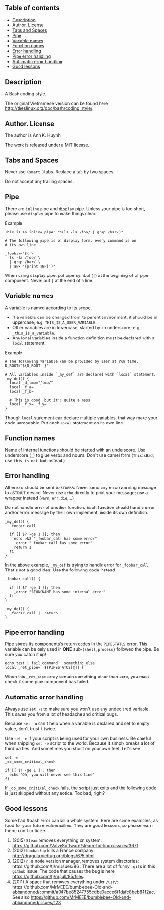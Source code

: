 ## Table of contents

* [Description](#description)
* [Author. License](#author-license)
* [Tabs and Spaces](#tabs-and-spaces)
* [Pipe](#pipe)
* [Variable names](#variable-names)
* [Function names](#function-names)
* [Error handling](#error-handling)
* [Pipe error handling](#pipe-error-handling)
* [Automatic error handling](#automatic-error-handling)
* [Good lessons](#good-lessons)

## Description

A Bash coding style.

The original Vietnamese version can be found here
  http://theslinux.org/doc/bash/coding_style/.

## Author. License

The author is Anh K. Huynh.

The work is released under a MIT license.

## Tabs and Spaces

Never use `(smart-)`tabs. Replace a tab by two spaces.

Do not accept any trailing spaces.

## Pipe

There are `inline` pipe and `display` pipe.  Unless your pipe is too
short, please use `display` pipe to make things clear.

Example

    This is an inline pipe: "$(ls -la /foo/ | grep /bar/)"

    # The following pipe is of display form: every command is on
    # its own line.

    _foobar="$( \
      ls -la /foo/ \
      | grep /bar/ \
      | awk '{print $NF}')"

When using `display` pipe, put pipe symbol (`|`) at the begining of
of pipe component. Never put `|` at the end of a line.

## Variable names

A variable is named according to its scope.

* If a variable can be changed from its parent environment,
  it should be in uppercase; e.g, `THIS_IS_A_USER_VARIABLE`.
* Other variables are in lowercase, started by an underscore;
  e.g, `_this_is_a_variable`.
* Any local variables inside a function definition must be
  declared with a `local` statement.

Example

    # The following variable can be provided by user at run time.
    D_ROOT="${D_ROOT:-}"

    # All variables inside `_my_def` are declared with `local` statement.
    _my_def() {
      local _d_tmp="/tmp/"
      local _f_a=
      local _f_b=

      # This is good, but it's quite a mess
      local _f_x= _f_y=
    }

Though `local` statement can declare multiple variables, that way
make your code unreadable. Put each `local` statement on its own line.

## Function names

Name of internal functions should be started with an underscore.
Use underscore (`_`) to glue verbs and nouns. Don't use camel form
(`ThisIsBad`; use `this_is_not_bad` instead.)

## Error handling

All errors should be sent to `STDERR`. Never send any error/warning message
to a`STDOUT` device. Never use `echo` directly to print your message;
use a wrapper instead (`warn`, `err`, `die`,...)

Do not handle error of another function. Each function should handle
error and/or error message by their own implement, inside its own
definition.

    _my_def() {
      _foobar_call

      if [[ $? -ge 1 ]]; then
        echo >&2 "_foobar_call has some error"
        _error "_foobar_call has some error"
        return 1
      fi
    }

In the above example, `_my_def` is trying to handle error for `_foobar_call`.
That's not a good idea. Use the following code instead

    _foobar_call() {

      if [[ $? -ge 1 ]]; then
        _error "$FUNCNAME has some internal error"
      fi
    }

    _my_def() {
      _foobar_call || return 1
    }

## Pipe error handling

Pipe stores its components's return codes in the `PIPESTATUS` error.
This variable can be only used in **ONE** sub-`{shell,process}` followed
the pipe. Be sure you catch it up!

    echo test | fail_command | something_else
    local _ret_pipe=( ${PIPESTATUS[@]} )

When this `_ret_pipe` array contain something other than zero, you must
check if some pipe component has failed.

## Automatic error handling

Always use `set -u` to make sure you won't use any undeclared variable.
This saves you from a lot of headache and critical bugs.

Because `set -u` can't help when a variable is declared and set to empty
value, don't trust it twice.

Use `set -e` if your script is being used for your own business.
Be careful when shipping `set -e` script to the world.
Because it simply breaks a lot of third parties.
And sometimes you shoot on your own feet.
Let's see

    set -e
    _do_some_critical_check

    if [[ $? -ge 1 ]]; then
      echo "Oh, you will never see this line"
    fi

If `_do_some_critical_check` fails, the script just exits and the following
code is just skipped without any notice. Too bad, right?

## Good lessons

Some bad #bash error can kill a whole system. Here are some examples,
as food for your future vulnerabilies. They are good lessons, so please
learn them; don't criticize.

1. (2015)
    `Steam` removes everything on system:
      https://github.com/ValveSoftware/steam-for-linux/issues/3671
2. (2012)
    `boxbackup` kills a France company:
      http://dragula.viettug.org/blogs/675.html
3. (2012)
    `n`, a node version manager, removes system directories:
      https://github.com/tj/n/issues/86 .
    There are a lot of funny `.gif`s in this `github` issue.
    The code that causes the bug is here
      https://github.com/tj/n/pull/85/files.
4. (2011)
    A space that removes everything under `/usr/`:
      https://github.com/MrMEEE/bumblebee-Old-and-abbandoned/commit/a047be85247755cdbe0acce6f1dafc8beb84f2ac.
    See also https://github.com/MrMEEE/bumblebee-Old-and-abbandoned/issues/123

